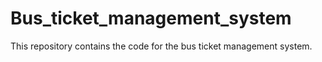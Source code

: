 # Bus_ticket_management_system
This repository contains the code for the bus ticket management system.
